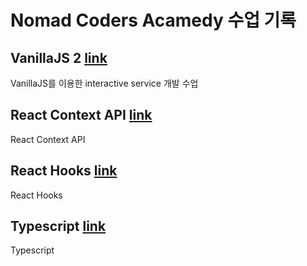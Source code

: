 # Nomad Coders Acamedy 수업 기록

## VanillaJS 2 [link](vanillaJS-2)
VanillaJS를 이용한 interactive service 개발 수업

## React Context API [link](contextAPI)
React Context API

## React Hooks [link](reactHooks)
React Hooks

## Typescript [link](nomad-ts)
Typescript